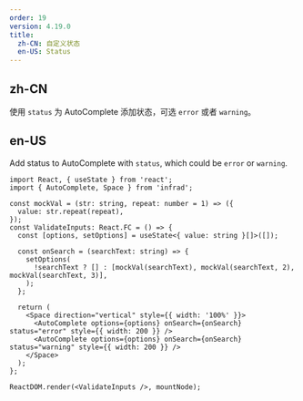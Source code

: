 ```yaml
---
order: 19
version: 4.19.0
title:
  zh-CN: 自定义状态
  en-US: Status
---
```


## zh-CN

使用 `status` 为 AutoComplete 添加状态，可选 `error` 或者 `warning`。

## en-US

Add status to AutoComplete with `status`, which could be `error` or `warning`.

```tsx
import React, { useState } from 'react';
import { AutoComplete, Space } from 'infrad';

const mockVal = (str: string, repeat: number = 1) => ({
  value: str.repeat(repeat),
});
const ValidateInputs: React.FC = () => {
  const [options, setOptions] = useState<{ value: string }[]>([]);

  const onSearch = (searchText: string) => {
    setOptions(
      !searchText ? [] : [mockVal(searchText), mockVal(searchText, 2), mockVal(searchText, 3)],
    );
  };

  return (
    <Space direction="vertical" style={{ width: '100%' }}>
      <AutoComplete options={options} onSearch={onSearch} status="error" style={{ width: 200 }} />
      <AutoComplete options={options} onSearch={onSearch} status="warning" style={{ width: 200 }} />
    </Space>
  );
};

ReactDOM.render(<ValidateInputs />, mountNode);
```
